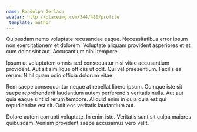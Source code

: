 ```yaml
---
name: Randolph Gerlach
avatar: http://placeimg.com/344/480/profile
_template: author
---
```

Quibusdam nemo voluptate recusandae eaque. Necessitatibus error ipsum non exercitationem et dolorem. Voluptate aliquam provident asperiores et et cum dolor sint aut. Accusantium nihil tempore.
  
Ipsum ut voluptatem omnis sed consequatur nisi vitae accusantium provident. Aut sit similique officiis ut odit. Qui vel praesentium. Facilis ea rerum. Nihil quam odio officia dolorum vitae.
  
Rem saepe consequuntur neque at repellat libero ipsum. Cumque iste sit saepe reprehenderit laudantium autem perferendis veritatis nulla. Aut aut quia eaque sint id rerum tempore. Aliquid enim in quia quia est qui repudiandae est sit. Odit eos veritatis laudantium aut.
  
Dolore autem corrupti voluptate. In enim iste. Veritatis sunt sit culpa maiores quibusdam. Veniam provident saepe accusamus vero velit.
